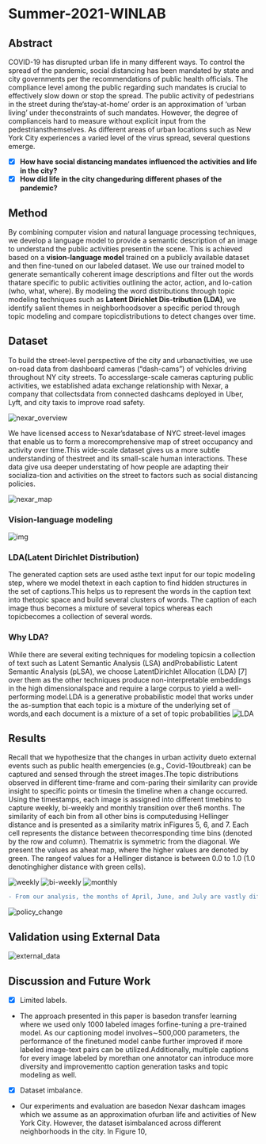# Summer-2021-WINLAB

## Abstract 
COVID-19 has disrupted urban life in many different ways. To control the spread of the pandemic, social distancing has been mandated by state and city governments per the recommendations of public health officials. The compliance level among the public regarding such mandates is crucial to effectively slow down or stop the spread. The public activity of pedestrians in the street during the‘stay-at-home’ order is an approximation of ‘urban living’ under theconstraints of such mandates. However, the degree of complianceis hard to measure without explicit input from the pedestriansthemselves. As different areas of urban locations such as New York City experiences a varied level of the virus spread, several questions emerge.
- [x] **How have social distancing mandates influenced the activities and life in the city?**
- [x] **How did life in the city changeduring different phases of the pandemic?**

## Method
By combining computer vision and natural language processing techniques, we develop a language model to provide a semantic description of an image to understand the public activities presentin the scene. This is achieved based on a **vision-language model** trained on a publicly available dataset and then fine-tuned on our labeled dataset. We use our trained model to generate semantically coherent image descriptions and filter out the words thatare specific to public activities outlining the actor, action, and lo-cation (who, what, where). By modeling the word distributions through topic modeling techniques such as **Latent Dirichlet Dis-tribution (LDA)**, we identify salient themes in neighborhoodsover a specific period through topic modeling and compare topicdistributions to detect changes over time. 
 
## Dataset 
To build the street-level perspective of the city and urbanactivities, we use on-road data from dashboard cameras (“dash-cams”) of vehicles driving throughout NY city streets. To accesslarge-scale cameras capturing public activities, we established adata exchange relationship with Nexar, a company that collectsdata from connected dashcams deployed in Uber, Lyft, and city taxis to improve road safety.

![nexar_overview](nexar_overview.png)

We have licensed access to Nexar’sdatabase of NYC street-level images that enable us to form a morecomprehensive map of street occupancy and activity over time.This wide-scale dataset gives us a more subtle understanding of thestreet and its small-scale human interactions. These data give usa deeper understating of how people are adapting their socializa-tion and activities on the street to factors such as social distancing policies.

![nexar_map](nexar_map.png)

### Vision-language modeling
![img](Img-final.png)
### LDA(Latent Dirichlet Distribution)
The generated caption sets are used asthe text input for our topic modeling step, where we model thetext in each caption to find hidden structures in the set of captions.This helps us to represent the words in the caption text into thetopic space and build several clusters of words. The caption of each image thus becomes a mixture of several topics whereas each topicbecomes a collection of several words.

### Why LDA?
While there are several exiting techniques for modeling topicsin a collection of text such as Latent Semantic Analysis (LSA) andProbabilistic Latent Semantic Analysis (pLSA), we choose LatentDirichlet Allocation (LDA) [7] over them as the other techniques produce non-interpretable embeddings in the high dimensionalspace and require a large corpus to yield a well-performing model.LDA is a generative probabilistic model that works under the as-sumption that each topic is a mixture of the underlying set of words,and each document is a mixture of a set of topic probabilities
![LDA](LDA-final.png)

## Results
Recall that we hypothesize that the changes in urban activity dueto external events such as public health emergencies (e.g., Covid-19outbreak) can be captured and sensed through the street images.The topic distributions observed in different time-frame and com-paring their similarity can provide insight to specific points or timesin the timeline when a change occurred. Using the timestamps, each image is assigned into different timebins to capture weekly, bi-weekly and monthly transition over the6 months. The similarity of each bin from all other bins is computedusing Hellinger distance and is presented as a similarity matrix inFigures 5, 6, and 7. Each cell represents the distance between thecorresponding time bins (denoted by the row and column). Thematrix is symmetric from the diagonal. We present the values as aheat map, where the higher values are denoted by green. The rangeof values for a Hellinger distance is between 0.0 to 1.0 (1.0 denotinghigher distance with green cells).

![weekly](result/weekly.png)
![bi-weekly](result/bi-weekly.png)
![monthly](result/monthly.png)

```diff
- From our analysis, the months of April, June, and July are vastly different from March to August 2020.
```
![policy_change](result/policy_change.png)
## Validation using External Data 
![external_data](result/External_data.png)
## Discussion and Future Work
- [x] Limited labels.
- The approach presented in this paper is basedon transfer learning where we used only 1000 labeled images forfine-tuning a pre-trained model. As our captioning model involves∼500,000 parameters, the performance of the finetuned model canbe further improved if more labeled image-text pairs can be utilized.Additionally, multiple captions for every image labeled by morethan one annotator can introduce more diversity and improvementto caption generation tasks and topic modeling as well.
- [x] Dataset imbalance.
- Our experiments and evaluation are basedon Nexar dashcam images which we assume as an approximation ofurban life and activities of New York City. However, the dataset isimbalanced across different neighborhoods in the city. In Figure 10,


